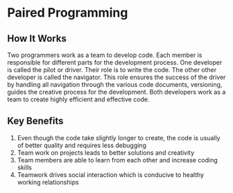 # Paired Programming

## **How It Works**

Two programmers work as a team to develop code. Each member is responsible for different parts for the development process. One developer is called the pilot or driver. Their role is to write the code. The other other developer is called the navigator. This role ensures the success of the driver by handling all navigation through the various code documents, versioning, guides the creative process for the development. Both developers work as a team to create highly efficient and effective code.

## **Key Benefits**

1. Even though the code take slightly longer to create, the code is usually of better quality and requires less debugging
2. Team work on projects leads to better solutions and creativity
3. Team members are able to learn from each other and increase coding skills
4. Teamwork drives social interaction which is conducive to healthy working relationships
